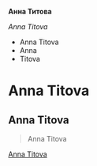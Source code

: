 **Анна Титова**

*Anna Titova*

* Anna Titova
* Anna
* Titova

# Anna Titova
## Anna Titova

> Anna Titova

[Anna Titova](Titova_Anna/new_Anna_Titova)



